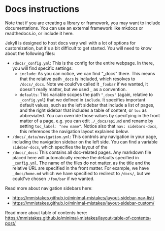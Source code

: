 # Docs instructions

Note that if you are creating a library or framework, you may want to include documentations. You can use an external
framework like mkdocs or readthedocs.io, or include it here.

Jekyll is designed to host docs very well with a lot of options for customization, but it's a bit difficult to get
started. You will need to know about the following files:

- `/docs/_config.yml`: This is the config for the entire webpage. In there, you will find specific settings:
    - `include`: As you can notice, we can find "_docs" there. This means that the relative path `_docs` is included,
      which resolves to `/docs/_docs`. Note we could've called it `_foobar` if we wanted, it doesn't really matter, but
      we used `_` as a convention.
    - `defaults`: This variable scopes the path `"_docs"` (again, relative to `_config.yml`) that we defined
      in `include`. It specifies important default values, such as the left sidebar that include a list of pages, and
      the right sidebar that includes a table of content, or `toc` as abbreviated. You can override those values by
      specifying in the front matter of a page, e.g. you can edit `./_docs/api.md` and rename by
      setting `toc_label: "new name"`. Notice also that `nav: sidebars-docs`, this references the navigation layout
      explained below.
- `/docs/_data/navigation.yml`: This controls any navigation in your page, including the navigation sidebar on the left
  side. You can find a variable `sidebar-docs`, which specifies the layout of the
- `/docs/_docs`: This contains all doc-related pages. Any markdown file placed here will automatically receive the
  defaults specified in `_config.yml`. The name of the files do not matter, as the title and the relative URL are
  specified in the front matter. For example, we have `_docs/home.md` which we have specified to redirect to `/docs/`,
  but we could've chosen` /foo/bar` if we wanted.

Read more about navigation sidebars here:

- https://mmistakes.github.io/minimal-mistakes/layout-sidebar-nav-list/
- https://mmistakes.github.io/minimal-mistakes/layout-sidebar-custom/

Read more about table of contents here: https://mmistakes.github.io/minimal-mistakes/layout-table-of-contents-post/